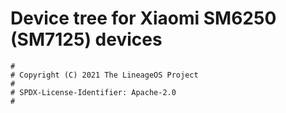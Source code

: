 # Device tree for Xiaomi SM6250 (SM7125) devices

```
#
# Copyright (C) 2021 The LineageOS Project
#
# SPDX-License-Identifier: Apache-2.0
#
```
